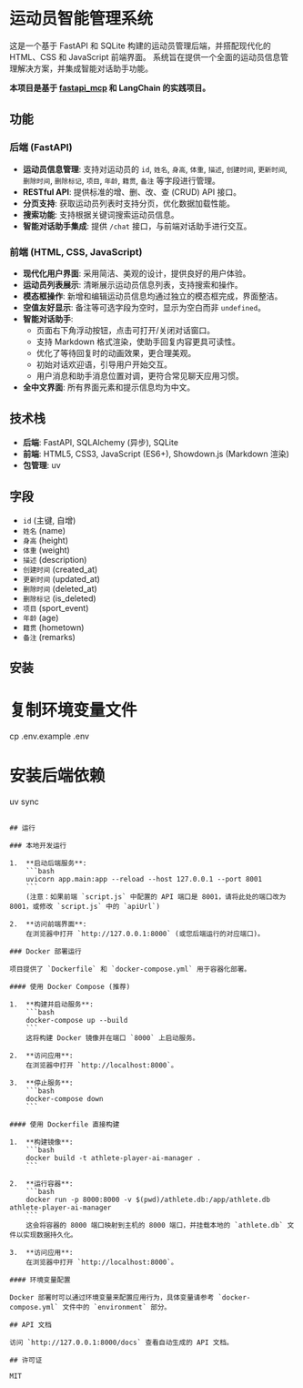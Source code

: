 # 运动员智能管理系统

这是一个基于 FastAPI 和 SQLite 构建的运动员管理后端，并搭配现代化的 HTML、CSS 和 JavaScript 前端界面。
系统旨在提供一个全面的运动员信息管理解决方案，并集成智能对话助手功能。

**本项目是基于 [fastapi_mcp](https://github.com/tadata-org/fastapi_mcp) 和 LangChain 的实践项目。**

## 功能

### 后端 (FastAPI)

- **运动员信息管理**: 支持对运动员的 `id`, `姓名`, `身高`, `体重`, `描述`, `创建时间`, `更新时间`, `删除时间`, `删除标记`, `项目`, `年龄`, `籍贯`, `备注` 等字段进行管理。
- **RESTful API**: 提供标准的增、删、改、查 (CRUD) API 接口。
- **分页支持**: 获取运动员列表时支持分页，优化数据加载性能。
- **搜索功能**: 支持根据关键词搜索运动员信息。
- **智能对话助手集成**: 提供 `/chat` 接口，与前端对话助手进行交互。

### 前端 (HTML, CSS, JavaScript)

- **现代化用户界面**: 采用简洁、美观的设计，提供良好的用户体验。
- **运动员列表展示**: 清晰展示运动员信息列表，支持搜索和操作。
- **模态框操作**: 新增和编辑运动员信息均通过独立的模态框完成，界面整洁。
- **空值友好显示**: 备注等可选字段为空时，显示为空白而非 `undefined`。
- **智能对话助手**: 
    - 页面右下角浮动按钮，点击可打开/关闭对话窗口。
    - 支持 Markdown 格式渲染，使助手回复内容更具可读性。
    - 优化了等待回复时的动画效果，更合理美观。
    - 初始对话欢迎语，引导用户开始交互。
    - 用户消息和助手消息位置对调，更符合常见聊天应用习惯。
- **全中文界面**: 所有界面元素和提示信息均为中文。

## 技术栈

- **后端**: FastAPI, SQLAlchemy (异步), SQLite
- **前端**: HTML5, CSS3, JavaScript (ES6+), Showdown.js (Markdown 渲染)
- **包管理**: uv

## 字段

- `id` (主键, 自增)
- `姓名` (name)
- `身高` (height)
- `体重` (weight)
- `描述` (description)
- `创建时间` (created_at)
- `更新时间` (updated_at)
- `删除时间` (deleted_at)
- `删除标记` (is_deleted)
- `项目` (sport_event)
- `年龄` (age)
- `籍贯` (hometown)
- `备注` (remarks)

## 安装

# 复制环境变量文件
cp .env.example .env

# 安装后端依赖
uv sync
```

## 运行

### 本地开发运行

1.  **启动后端服务**:
    ```bash
    uvicorn app.main:app --reload --host 127.0.0.1 --port 8001
    ```
    (注意：如果前端 `script.js` 中配置的 API 端口是 8001，请将此处的端口改为 8001，或修改 `script.js` 中的 `apiUrl`)

2.  **访问前端界面**:
    在浏览器中打开 `http://127.0.0.1:8000` (或您后端运行的对应端口)。

### Docker 部署运行

项目提供了 `Dockerfile` 和 `docker-compose.yml` 用于容器化部署。

#### 使用 Docker Compose (推荐)

1.  **构建并启动服务**:
    ```bash
    docker-compose up --build
    ```
    这将构建 Docker 镜像并在端口 `8000` 上启动服务。

2.  **访问应用**:
    在浏览器中打开 `http://localhost:8000`。

3.  **停止服务**:
    ```bash
    docker-compose down
    ```

#### 使用 Dockerfile 直接构建

1.  **构建镜像**:
    ```bash
    docker build -t athlete-player-ai-manager .
    ```

2.  **运行容器**:
    ```bash
    docker run -p 8000:8000 -v $(pwd)/athlete.db:/app/athlete.db athlete-player-ai-manager
    ```
    这会将容器的 8000 端口映射到主机的 8000 端口，并挂载本地的 `athlete.db` 文件以实现数据持久化。

3.  **访问应用**:
    在浏览器中打开 `http://localhost:8000`。

#### 环境变量配置

Docker 部署时可以通过环境变量来配置应用行为，具体变量请参考 `docker-compose.yml` 文件中的 `environment` 部分。

## API 文档

访问 `http://127.0.0.1:8000/docs` 查看自动生成的 API 文档。

## 许可证

MIT
